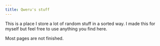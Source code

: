 ```yaml
---
title: Qweru's stuff
---
```


This is a place I store a lot of random stuff in a sorted way.
I made this for myself but feel free to use anything you find here.

Most pages are not finished.